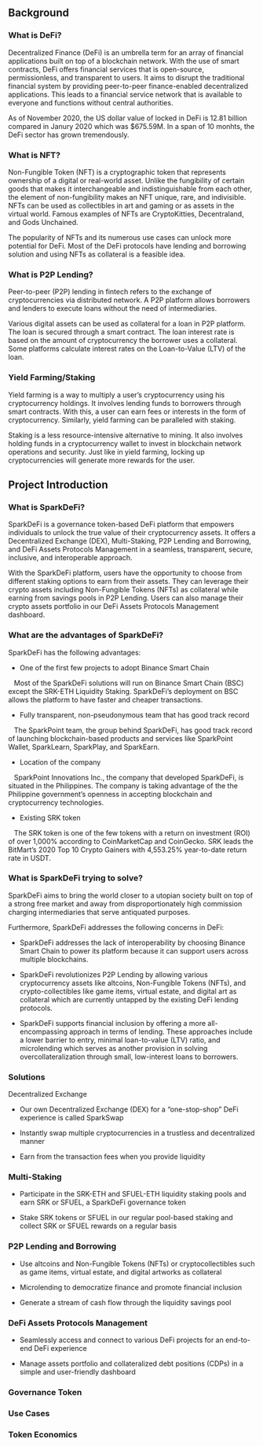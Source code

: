 ## Background

### What is DeFi? 

Decentralized Finance (DeFi) is an umbrella term for an array of financial applications built on top of a blockchain network. With the use of smart contracts, DeFi offers financial services that is open-source, permissionless, and transparent to users. It aims to disrupt the traditional financial system by providing peer-to-peer finance-enabled decentralized applications. This leads to a financial service network that is available to everyone and functions without central authorities.

As of November 2020, the US dollar value of locked in DeFi is 12.81 billion compared in Janury 2020 which was $675.59M. In a span of 10 monhts, the DeFi sector has grown tremendously. 

### What is NFT?

Non-Fungible Token (NFT) is a cryptographic token that represents ownership of a digital or real-world asset. Unlike the fungibility of certain goods that makes it interchangeable and indistinguishable from each other, the element of non-fungibility makes an NFT unique, rare, and indivisible. NFTs can be used as collectibles in art and  gaming or as assets in the virtual world. Famous examples of NFTs are CryptoKitties, Decentraland, and Gods Unchained.  

The popularity of NFTs and its numerous use cases can unlock more potential for DeFi. Most of the DeFi protocols have lending and borrowing solution and using NFTs as collateral is a feasible idea. 

### What is P2P Lending? 

Peer-to-peer (P2P) lending in fintech refers to the exchange of cryptocurrencies via distributed network. A P2P platform allows borrowers and lenders to execute loans without the need of intermediaries. 

Various digital assets can be used as collateral for a loan in P2P platform. The loan is secured through a smart contract. The loan interest rate is based on the amount of cryptocurrency the borrower uses a collateral. Some platforms calculate interest rates on the Loan-to-Value (LTV) of the loan.   

### Yield Farming/Staking

Yield farming is a way to multiply a user’s cryptocurrency using his cryptocurrency holdings. It involves lending funds to borrowers through smart contracts. With this, a user can earn fees or interests in the form of cryptocurrency. Similarly, yield farming can be paralleled with staking. 

Staking is a less resource-intensive alternative to mining. It also involves holding funds in a cryptocurrency wallet to invest in blockchain network operations and security. Just like in yield farming, locking up cryptocurrencies will generate more rewards for the user.  

## Project Introduction 

### What is SparkDeFi?

SparkDeFi is a governance token-based DeFi platform that empowers individuals to unlock the true value of their cryptocurrency assets. It offers a Decentralized Exchange (DEX), Multi-Staking, P2P Lending and Borrowing, and DeFi Assets Protocols Management in a seamless, transparent, secure, inclusive, and interoperable approach.

With the SparkDeFi platform, users have the opportunity to choose from different staking options to earn from their assets. They can leverage their crypto assets including Non-Fungible Tokens (NFTs) as collateral while earning from savings pools in P2P Lending. Users can also manage their crypto assets portfolio in our DeFi Assets Protocols Management dashboard.

### What are the advantages of SparkDeFi?

SparkDeFi has the following advantages: 

* One of the first few projects to adopt Binance Smart Chain

&nbsp;&nbsp; Most of the SparkDeFi solutions will run on Binance Smart Chain (BSC) except the SRK-ETH Liquidity Staking. SparkDeFi’s deployment on BSC allows the platform to have faster and cheaper transactions. 

* Fully transparent, non-pseudonymous team that has good track record

&nbsp;&nbsp; The SparkPoint team, the group behind SparkDeFi, has good track record of launching blockchain-based products and services like SparkPoint Wallet, SparkLearn, SparkPlay, and SparkEarn. 

* Location of the company

&nbsp;&nbsp; SparkPoint Innovations Inc., the company that developed SparkDeFi, is situated in the Philippines. The company is taking advantage of the the Philippine government’s openness in accepting blockchain and cryptocurrency technologies. 

* Existing SRK token 

&nbsp;&nbsp; The SRK token is one of the few tokens with a return on investment (ROI) of over 1,000% according to CoinMarketCap and CoinGecko. SRK leads the BitMart’s 2020 Top 10 Crypto Gainers with 4,553.25% year-to-date return rate in USDT. 

### What is SparkDeFi trying to solve?

SparkDeFi aims to bring the world closer to a utopian society built on top of a strong free market and away from disproportionately high commission charging intermediaries that serve antiquated purposes. 

Furthermore, SparkDeFi addresses the following concerns in DeFi:

* SparkDeFi addresses the lack of interoperability by choosing Binance Smart Chain to power its platform because it can support users across multiple blockchains. 

* SparkDeFi revolutionizes P2P Lending by allowing various cryptocurrency assets like altcoins, Non-Fungible Tokens (NFTs), and crypto-collectibles like game items, virtual estate, and digital art as collateral which are currently untapped by the existing DeFi lending protocols.

* SparkDeFi supports financial inclusion by offering a more all-encompassing approach in terms of lending. These approaches include a lower barrier to entry, minimal loan-to-value (LTV) ratio, and microlending which serves as another provision in solving overcollateralization through small, low-interest loans to borrowers. 

### Solutions

Decentralized Exchange

* Our own Decentralized Exchange (DEX) for a “one-stop-shop” DeFi experience is called SparkSwap

* Instantly swap multiple cryptocurrencies in a trustless and decentralized manner

* Earn from the transaction fees when you provide liquidity

### Multi-Staking

* Participate in the SRK-ETH and SFUEL-ETH liquidity staking pools and earn SRK or SFUEL, a SparkDeFi governance token

* Stake SRK tokens or SFUEL in our regular pool-based staking and collect SRK or SFUEL rewards on a regular basis

### P2P Lending and Borrowing

* Use altcoins and Non-Fungible Tokens (NFTs) or cryptocollectibles such as game items, virtual estate, and digital artworks as collateral

* Microlending to democratize finance and promote financial inclusion

* Generate a stream of cash flow through the liquidity savings pool

### DeFi Assets Protocols Management

* Seamlessly access and connect to various DeFi projects for an end-to-end DeFi experience

* Manage assets portfolio and collateralized debt positions (CDPs) in a simple and user-friendly dashboard


### Governance Token
### Use Cases
### Token Economics



